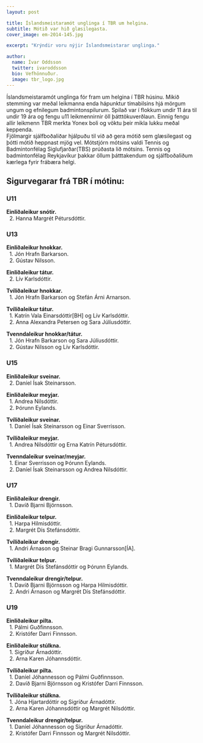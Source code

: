 ```yaml
---
layout: post

title: Íslandsmeistaramót unglinga í TBR um helgina.
subtitle: Mótið var hið glæsilegasta.
cover_image: em-2014-145.jpg

excerpt: "Krýndir voru nýjir Íslandsmeistarar unglinga."

author:
  name: Ívar Oddsson
  twitter: ivaroddsson
  bio: Vefhönnuður.
  image: tbr_logo.jpg
---
```

Íslandsmeistaramót unglinga fór fram um helgina í TBR húsinu. Mikið stemming var meðal leikmanna enda hápunktur tímabilsins hjá mörgum ungum og efnilegum badmintonspilurum. Spilað var í flokkum undir 11 ára til undir 19 ára og fengu u11 leikmennirnir öll þátttökuverðlaun. Einnig fengu allir leikmenn TBR merkta Yonex boli og vöktu þeir mikla lukku meðal keppenda.  
Fjölmargir sjálfboðaliðar hjálpuðu til við að gera mótið sem glæsilegast og þótti mótið heppnast mjög vel. Mótstjórn mótsins valdi Tennis og Badmintonfélag Siglufjarðar(TBS) prúðasta lið mótsins. Tennis og badmintonfélag Reykjavíkur þakkar öllum þátttakendum og sjálfboðaliðum kærlega fyrir frábæra helgi.

## <i class="fa fa-trophy"></i> Sigurvegarar frá TBR í mótinu:

### U11  
**Einliðaleikur snótir.**  
&nbsp;&nbsp;2. Hanna Margrét Pétursdóttir.  

### U13
**Einliðaleikur hnokkar.**  
&nbsp;&nbsp;1. Jón Hrafn Barkarson.  
&nbsp;&nbsp;2. Gústav Nilsson.  

**Einliðaleikur tátur.**  
&nbsp;&nbsp;2. Lív Karlsdóttir.  

**Tvíliðaleikur hnokkar.**  
&nbsp;&nbsp;1. Jón Hrafn Barkarson og Stefán Árni Arnarson.

**Tvíliðaleikur tátur.**  
&nbsp;&nbsp;1. Katrín Vala Einarsdóttir[BH] og Lív Karlsdóttir.  
&nbsp;&nbsp;2. Anna Alexandra Petersen og Sara Júlíusdóttir.

**Tvenndaleikur hnokkar/tátur.**  
&nbsp;&nbsp;1. Jón Hrafn Barkarson og Sara Júlíusdóttir.  
&nbsp;&nbsp;2. Gústav Nilsson og Lív Karlsdóttir.  

### U15
**Einliðaleikur sveinar.**  
&nbsp;&nbsp;2. Daníel Ísak Steinarsson.  

**Einliðaleikur meyjar.**  
&nbsp;&nbsp;1. Andrea Nilsdóttir.  
&nbsp;&nbsp;2. Þórunn Eylands.  

**Tvíliðaleikur sveinar.**  
&nbsp;&nbsp;1. Daníel Ísak Steinarsson og Einar Sverrisson.

**Tvíliðaleikur meyjar.**  
&nbsp;&nbsp;1. Andrea Nilsdóttir og Erna Katrín Pétursdóttir.  

**Tvenndaleikur sveinar/meyjar.**  
&nbsp;&nbsp;1. Einar Sverrisson og Þórunn Eylands.  
&nbsp;&nbsp;2. Daníel Ísak Steinarsson og Andrea Nilsdóttir.  

### U17
**Einliðaleikur drengir.**  
&nbsp;&nbsp;1. Davíð Bjarni Björnsson.  

**Einliðaleikur telpur.**  
&nbsp;&nbsp;1. Harpa Hilmisdóttir.  
&nbsp;&nbsp;2. Margrét Dís Stefánsdóttir.

**Tvíliðaleikur drengir.**  
&nbsp;&nbsp;1. Andri Árnason og Steinar Bragi Gunnarsson[ÍA].  

**Tvíliðaleikur telpur.**  
&nbsp;&nbsp;1. Margrét Dís Stefánsdóttir og Þórunn Eylands.

**Tvenndaleikur drengir/telpur.**  
&nbsp;&nbsp;1. Davíð Bjarni Björnsson og Harpa Hilmisdóttir.  
&nbsp;&nbsp;2. Andri Árnason og Margrét Dís Stefánsdóttir.  

### U19
**Einliðaleikur pilta.**  
&nbsp;&nbsp;1. Pálmi Guðfinnsson.  
&nbsp;&nbsp;2. Kristófer Darri Finnsson.


**Einliðaleikur stúlkna.**  
&nbsp;&nbsp;1. Sigríður Árnadóttir.  
&nbsp;&nbsp;2. Arna Karen Jóhannsdóttir.

**Tvíliðaleikur pilta.**  
&nbsp;&nbsp;1. Daníel Jóhannesson og Pálmi Guðfinnsson.  
&nbsp;&nbsp;2. Davíð Bjarni Björnsson og Kristófer Darri Finnsson.


**Tvíliðaleikur stúlkna.**  
&nbsp;&nbsp;1. Jóna Hjartardóttir og Sigríður Árnadóttir.  
&nbsp;&nbsp;2. Arna Karen Jóhannsdóttir og Margrét Nilsdóttir.  

**Tvenndaleikur drengir/telpur.**  
&nbsp;&nbsp;1. Daníel Jóhannesson og Sigríður Árnadóttir.  
&nbsp;&nbsp;2. Kristófer Darri Finnsson og Margrét Nilsdóttir.
